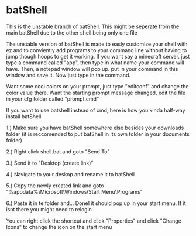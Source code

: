 # batShell
This is the unstable branch of batShell. This might be seperate from the main batShell due to the other shell being only one file

  The unstable version of batShell is made to easly customize your shell with ez and to conviently add programs to your command line without having to jump though hoops to get it working. If you want say a minecraft server. just type a command called "app", then type in what name your command will have. Then, a notepad window will pop up. put in your command in this window and save it. Now just type in the command.

  Want some cool colors on your prompt, just type "editconf" and change the color value there. Want the starting prompt message changed, edit the file in your cfg folder called "prompt.cmd"

If you want to use batshell instead of cmd, here is how you kinda half-way install batShell

1.) Make sure you have batShell somewhere else besides your downloads folder (it is reccomended to put batShell in its own folder in your documents folder)

2.) Right click shell.bat and goto "Send To"

3.) Send it to "Desktop (create link)"

4.) Navigate to your deskop and rename it to batShell

5.) Copy the newly created link and goto "%appdata%\Microsoft\Windows\Start Menu\Programs"

6.) Paste it in te folder and... Done! it should pop up in your start menu. If it isnt there you might need to relogin

You can right click the shortcut and click "Properties" and click "Change Icons" to change the icon on the start menu
